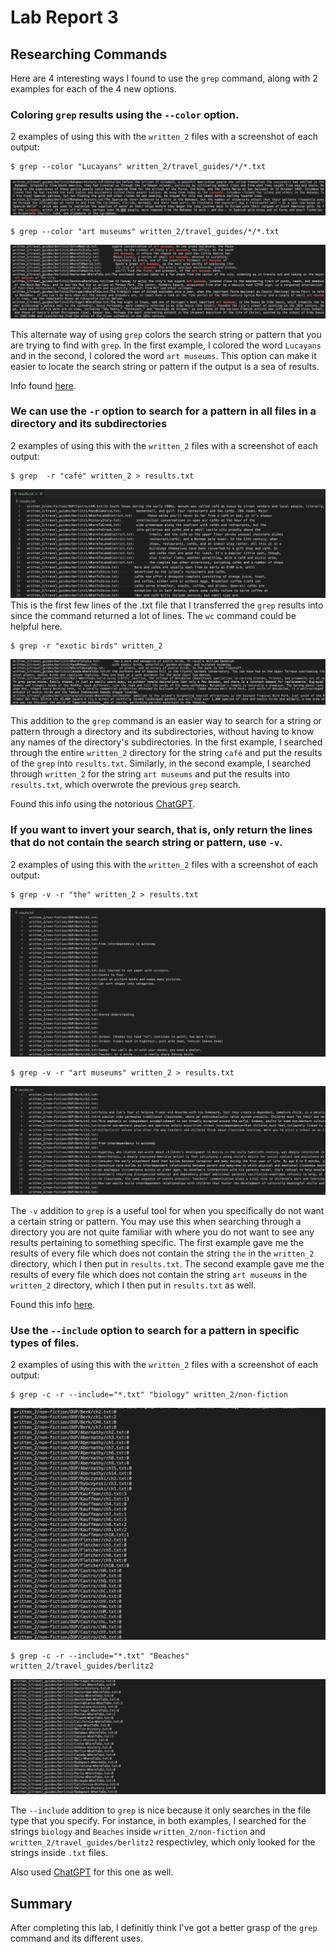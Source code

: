 # Lab Report 3

## Researching Commands
Here are 4 interesting ways I found to use the `grep` command, along with 2 examples for each of the 4 new options. 

### Coloring `grep` results using the `--color` option. 
2 examples of using this with the `written_2` files with a screenshot of each output:
```
$ grep --color "Lucayans" written_2/travel_guides/*/*.txt
```
![Image](https://github.com/igerth/CSE15L-lab-report-3/blob/main/Screenshot%202023-02-13%20at%201.44.32%20PM.png?raw=true)
```
$ grep --color "art museums" written_2/travel_guides/*/*.txt
```
![Image](https://github.com/igerth/CSE15L-lab-report-3/blob/main/Screenshot%202023-02-13%20at%201.54.00%20PM.png?raw=true)

This alternate way of using `grep` colors the search string or pattern that you are trying to find with `grep`. In the first example, I colored the word `Lucayans` and in the second, I colored the word `art museums`. This option can make it easier to locate the search string or pattern if the output is a sea of results. 

Info found [here](https://www.digitalocean.com/community/tutorials/grep-command-in-linux-unix).

### We can use the `-r` option to search for a pattern in all files in a directory and its subdirectories
2 examples of using this with the `written_2` files with a screenshot of each output:
```
$ grep  -r "café" written_2 > results.txt
```
![Image](https://github.com/igerth/CSE15L-lab-report-3/blob/main/Screenshot%202023-02-13%20at%202.42.01%20PM.png?raw=true)
This is the first few lines of the .txt file that I transferred the `grep` results into since the command returned a lot of lines. The `wc` command could be helpful here. 
```
$ grep -r "exotic birds" written_2
```
![Image](https://github.com/igerth/CSE15L-lab-report-3/blob/main/Screenshot%202023-02-13%20at%202.43.51%20PM.png?raw=true)

This addition to the `grep` command is an easier way to search for a string or pattern through a directory and its subdirectories, without having to know any names of the directory's subdirectories. In the first example, I searched through the entire `written_2` directory for the string `café` and put the results of the `grep` into `results.txt`. Similarly, in the second example, I searched through `written_2` for the string `art museums` and put the results into `results.txt`, which overwrote the previous `grep` search. 

Found this info using the notorious [ChatGPT](https://chat.openai.com/chat).

### If you want to invert your search, that is, only return the lines that do not contain the search string or pattern, use `-v`.
2 examples of using this with the `written_2` files with a screenshot of each output:
```
$ grep -v -r "the" written_2 > results.txt
```
![Image](https://github.com/igerth/CSE15L-lab-report-3/blob/main/Screenshot%202023-02-13%20at%203.19.33%20PM.png?raw=true)
```
$ grep -v -r "art museums" written_2 > results.txt
```
![Image](https://github.com/igerth/CSE15L-lab-report-3/blob/main/Screenshot%202023-02-13%20at%203.19.07%20PM.png?raw=true)

The `-v` addition to `grep` is a useful tool for when you specifically do not want a certain string or pattern. You may use this when searching through a directory you are not quite familiar with where you do not want to see any results pertaining to something specific. The first example gave me the results of every file which does not contain the string `the` in the `written_2` directory, which I then put in `results.txt`. The second example gave me the results of every file which does not contain the string `art museums` in the `written_2` directory, which I then put in `results.txt` as well. 

Found this info [here](https://www.cyberciti.biz/faq/howto-use-grep-command-in-linux-unix/).

### Use the `--include` option to search for a pattern in specific types of files.
2 examples of using this with the `written_2` files with a screenshot of each output:
```
$ grep -c -r --include="*.txt" "biology" written_2/non-fiction
```
![Image](https://github.com/igerth/CSE15L-lab-report-3/blob/main/Screenshot%202023-02-13%20at%203.31.23%20PM.png?raw=true)
```
$ grep -c -r --include="*.txt" "Beaches" written_2/travel_guides/berlitz2
```
![Image](https://github.com/igerth/CSE15L-lab-report-3/blob/main/Screenshot%202023-02-13%20at%203.32.52%20PM.png?raw=true)

The `--include` addition to `grep` is nice because it only searches in the file type that you specify. For instance, in both examples, I searched for the strings `biology` and `Beaches` inside `written_2/non-fiction` and `written_2/travel_guides/berlitz2` respectivley, which only looked for the strings inside `.txt` files. 

Also used [ChatGPT](https://chat.openai.com/chat) for this one as well. 

## Summary
After completing this lab, I definitly think I've got a better grasp of the `grep` command and its different uses.  
